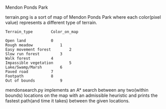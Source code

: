 Mendon Ponds Park

terrain.png is a sort of map of Mendon Ponds Park where each color(pixel value) represents a different type of terrain.

	Terrain_type		Color_on_map

	Open land			0
	Rough meadow			1
	Easy movement forest		2	
	Slow run forest			3
	Walk forest			4
	Impassible vegetation		5
	Lake/Swamp/Marsh		6
	Paved road			7
	Footpath			8		
	Out of bounds			9

mendonsearch.py implements an A* search between any two(within bounds) locations on the map with an admissible heuristic and prints the fastest path(and time it takes) between the given locations.

